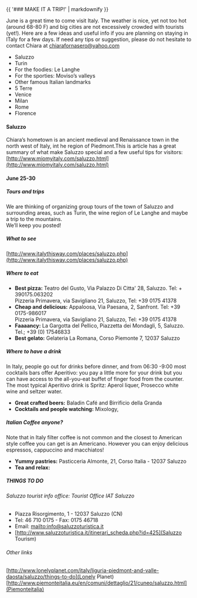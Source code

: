 <div>
<div class="text_line left"></div>
{{ '### MAKE IT A TRIP!' | markdownify }}
<div class="text_line right"></div>
</div>

June is a great time to come visit Italy. The weather is nice, yet not too hot (around 68-80 F) and big cities are not excessively crowded with tourists (yet!). Here are a few ideas and useful info if you are planning on staying in ITaly for a few days. If need any tips or suggestion, please do not hesitate to contact Chiara at chiarafornasero@yahoo.com

 * Saluzzo
 * Turin
 * For the foodies: Le Langhe
 * For the sporties: Moviso’s valleys
 * Other famous Italian landmarks
 * 5 Terre
 * Venice
 * Milan
 * Rome
 * Florence

#### Saluzzo
Chiara’s hometown is an ancient medieval and Renaissance town in the north west of Italy, int he region of Piedmont.This is article has a great summary of what make Saluzzo special and a few useful tips for visitors: [http://www.miomyitaly.com/saluzzo.html](http://www.miomyitaly.com/saluzzo.html)

#### June 25-30

##### Tours and trips
  We are thinking of organizing group tours of the town of Saluzzo and surrounding areas, such as Turin, the wine region of Le Langhe and maybe a trip to the mountains.   
We’ll keep you posted!


##### What to see
[http://www.italythisway.com/places/saluzzo.php](http://www.italythisway.com/places/saluzzo.php)

##### Where to eat
 * **Best pizza:** Teatro del Gusto, Via Palazzo Di Citta' 28, Saluzzo. Tel: + 390175.063202  
  Pizzeria Primavera, via Savigliano 21, Saluzzo, Tel: +39 0175 41378
 * **Cheap and delicious:** Appaloosa, Via Paesana, 2, Sanfront. Tel: +39 0175-986017  
  Pizzeria Primavera, via Savigliano 21, Saluzzo, Tel: +39 0175 41378
 * **Faaaancy:** La Gargotta del Pellico, Piazzetta dei Mondagli, 5, Saluzzo. Tel.; +39 (0) 17546833 
 * **Best gelato:** Gelateria La Romana, Corso Piemonte 7, 12037 Saluzzo


##### Where to have a drink
  In Italy, people go out for drinks before dinner, and from 06:30 -9:00 most cocktails bars offer Aperitivo: you pay a little more for your drink but you can have access to the all-you-eat buffet of finger food from the counter.  
The most typical Aperitivo drink is Spritz: Aperol liquer, Prosecco white wine and seltzer water. 

 * **Great crafted beers:** Baladin Café and Birrificio della Granda
 * **Cocktails and people watching:** Mixology, 

##### Italian Coffee anyone?
 Note that in Italy filter coffee is not common and the closest to American style coffee you can get is an Americano. However you can enjoy delicious espressos, cappuccino and macchiatos!

 * **Yummy pastries:**  Pasticceria Almonte, 21, Corso Italia - 12037 Saluzzo  
 * **Tea and relax:** 

##### THINGS TO DO

###### Saluzzo tourist info office: Tourist Office IAT Saluzzo
 * Piazza Risorgimento, 1 - 12037 Saluzzo (CN) 
 * Tel: 46 710 0175 - Fax: 0175 46718 
 * Email: [mailto:info@saluzzoturistica.it](mailto:info@saluzzoturistica.it)
 * [http://www.saluzzoturistica.it/itinerari_scheda.php?id=425](Saluzzo Tourism)

###### Other links
[http://www.lonelyplanet.com/italy/liguria-piedmont-and-valle-daosta/saluzzo/things-to-do](Lonely Planet)
[http://www.piemonteitalia.eu/en/comuni/dettaglio/21/cuneo/saluzzo.html](Piemonteitalia)

